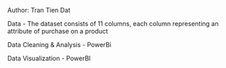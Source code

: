 Author: Tran Tien Dat

Data - The dataset consists of 11 columns, each column representing an attribute of purchase on a product 

Data Cleaning & Analysis - PowerBi 

Data Visualization - PowerBI
